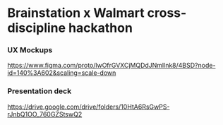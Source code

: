 # Brainstation x Walmart cross-discipline hackathon


### UX Mockups
https://www.figma.com/proto/lwOfrGVXCjMQDdJNmllnk8/4BSD?node-id=140%3A602&scaling=scale-down

### Presentation deck 
https://drive.google.com/drive/folders/10HtA6RsGwPS-rJnbQ1OO_760GZStswQ2
